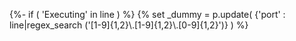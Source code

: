 {%- if ( 'Executing' in line ) %}
{% set _dummy = p.update( {'port' : line|regex_search ('[1-9]{1,2}\\.[1-9]{1,2}\\.[0-9]{1,2}')} )   %}
